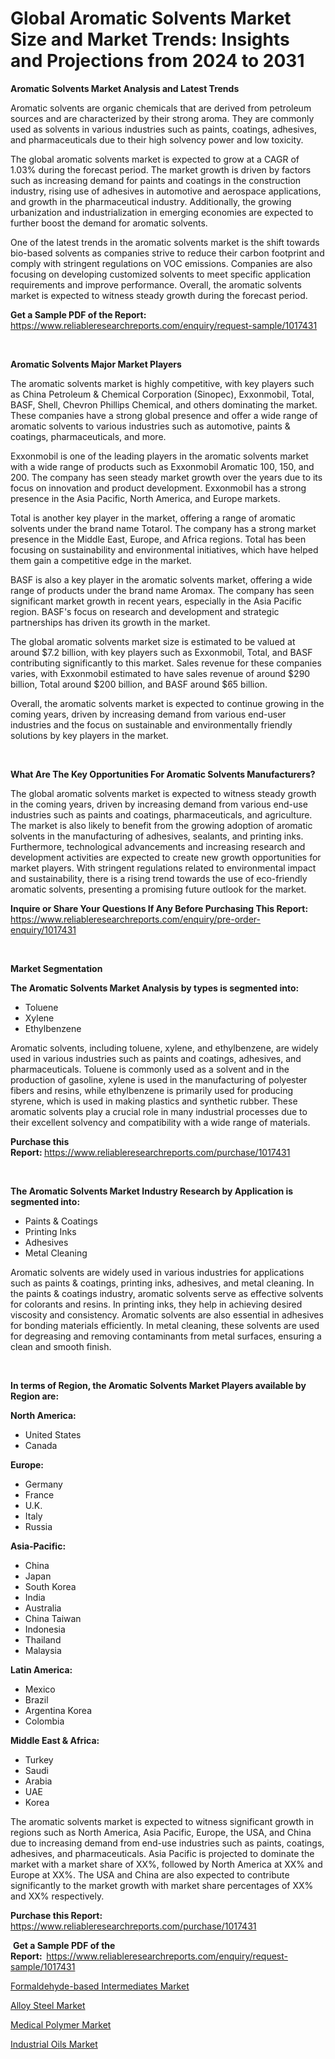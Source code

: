 <p><h1>Global Aromatic Solvents Market Size and Market Trends: Insights and Projections from 2024 to 2031</h1></p><p><strong>Aromatic Solvents Market Analysis and Latest Trends</strong></p>
<p><p>Aromatic solvents are organic chemicals that are derived from petroleum sources and are characterized by their strong aroma. They are commonly used as solvents in various industries such as paints, coatings, adhesives, and pharmaceuticals due to their high solvency power and low toxicity.</p><p>The global aromatic solvents market is expected to grow at a CAGR of 1.03% during the forecast period. The market growth is driven by factors such as increasing demand for paints and coatings in the construction industry, rising use of adhesives in automotive and aerospace applications, and growth in the pharmaceutical industry. Additionally, the growing urbanization and industrialization in emerging economies are expected to further boost the demand for aromatic solvents.</p><p>One of the latest trends in the aromatic solvents market is the shift towards bio-based solvents as companies strive to reduce their carbon footprint and comply with stringent regulations on VOC emissions. Companies are also focusing on developing customized solvents to meet specific application requirements and improve performance. Overall, the aromatic solvents market is expected to witness steady growth during the forecast period.</p></p>
<p><strong>Get a Sample PDF of the Report:&nbsp;</strong> <a href="https://www.reliableresearchreports.com/enquiry/request-sample/1017431">https://www.reliableresearchreports.com/enquiry/request-sample/1017431</a></p>
<p>&nbsp;</p>
<p><strong>Aromatic Solvents Major Market Players</strong></p>
<p><p>The aromatic solvents market is highly competitive, with key players such as China Petroleum & Chemical Corporation (Sinopec), Exxonmobil, Total, BASF, Shell, Chevron Phillips Chemical, and others dominating the market. These companies have a strong global presence and offer a wide range of aromatic solvents to various industries such as automotive, paints & coatings, pharmaceuticals, and more.</p><p>Exxonmobil is one of the leading players in the aromatic solvents market with a wide range of products such as Exxonmobil Aromatic 100, 150, and 200. The company has seen steady market growth over the years due to its focus on innovation and product development. Exxonmobil has a strong presence in the Asia Pacific, North America, and Europe markets.</p><p>Total is another key player in the market, offering a range of aromatic solvents under the brand name Totarol. The company has a strong market presence in the Middle East, Europe, and Africa regions. Total has been focusing on sustainability and environmental initiatives, which have helped them gain a competitive edge in the market.</p><p>BASF is also a key player in the aromatic solvents market, offering a wide range of products under the brand name Aromax. The company has seen significant market growth in recent years, especially in the Asia Pacific region. BASF's focus on research and development and strategic partnerships has driven its growth in the market.</p><p>The global aromatic solvents market size is estimated to be valued at around $7.2 billion, with key players such as Exxonmobil, Total, and BASF contributing significantly to this market. Sales revenue for these companies varies, with Exxonmobil estimated to have sales revenue of around $290 billion, Total around $200 billion, and BASF around $65 billion.</p><p>Overall, the aromatic solvents market is expected to continue growing in the coming years, driven by increasing demand from various end-user industries and the focus on sustainable and environmentally friendly solutions by key players in the market.</p></p>
<p>&nbsp;</p>
<p><strong>What Are The Key Opportunities For Aromatic Solvents Manufacturers?</strong></p>
<p><p>The global aromatic solvents market is expected to witness steady growth in the coming years, driven by increasing demand from various end-use industries such as paints and coatings, pharmaceuticals, and agriculture. The market is also likely to benefit from the growing adoption of aromatic solvents in the manufacturing of adhesives, sealants, and printing inks. Furthermore, technological advancements and increasing research and development activities are expected to create new growth opportunities for market players. With stringent regulations related to environmental impact and sustainability, there is a rising trend towards the use of eco-friendly aromatic solvents, presenting a promising future outlook for the market.</p></p>
<p><strong>Inquire or Share Your Questions If Any Before Purchasing This Report:</strong> <a href="https://www.reliableresearchreports.com/enquiry/pre-order-enquiry/1017431">https://www.reliableresearchreports.com/enquiry/pre-order-enquiry/1017431</a></p>
<p>&nbsp;</p>
<p><strong>Market Segmentation</strong></p>
<p><strong>The Aromatic Solvents Market Analysis by types is segmented into:</strong></p>
<p><ul><li>Toluene</li><li>Xylene</li><li>Ethylbenzene</li></ul></p>
<p><p>Aromatic solvents, including toluene, xylene, and ethylbenzene, are widely used in various industries such as paints and coatings, adhesives, and pharmaceuticals. Toluene is commonly used as a solvent and in the production of gasoline, xylene is used in the manufacturing of polyester fibers and resins, while ethylbenzene is primarily used for producing styrene, which is used in making plastics and synthetic rubber. These aromatic solvents play a crucial role in many industrial processes due to their excellent solvency and compatibility with a wide range of materials.</p></p>
<p><strong>Purchase this Report:&nbsp;</strong><a href="https://www.reliableresearchreports.com/purchase/1017431">https://www.reliableresearchreports.com/purchase/1017431</a></p>
<p>&nbsp;</p>
<p><strong>The Aromatic Solvents Market Industry Research by Application is segmented into:</strong></p>
<p><ul><li>Paints & Coatings</li><li>Printing Inks</li><li>Adhesives</li><li>Metal Cleaning</li></ul></p>
<p><p>Aromatic solvents are widely used in various industries for applications such as paints & coatings, printing inks, adhesives, and metal cleaning. In the paints & coatings industry, aromatic solvents serve as effective solvents for colorants and resins. In printing inks, they help in achieving desired viscosity and consistency. Aromatic solvents are also essential in adhesives for bonding materials efficiently. In metal cleaning, these solvents are used for degreasing and removing contaminants from metal surfaces, ensuring a clean and smooth finish.</p></p>
<p>&nbsp;</p>
<p><strong>In terms of Region, the Aromatic Solvents Market Players available by Region are:</strong></p>
<p>
    <p> <strong> North America: </strong>
        <ul>
            <li>United States</li>
            <li>Canada</li>
        </ul>
        </p> 
    <p> <strong> Europe: </strong>
        <ul>
            <li>Germany</li>
            <li>France</li>
            <li>U.K.</li>
            <li>Italy</li>
            <li>Russia</li>
        </ul>
        </p> 
    <p> <strong> Asia-Pacific: </strong>
        <ul>
            <li>China</li>
            <li>Japan</li>
            <li>South Korea</li>
            <li>India</li>
            <li>Australia</li>
            <li>China Taiwan</li>
            <li>Indonesia</li>
            <li>Thailand</li>
            <li>Malaysia</li>
        </ul>
        </p> 
    <p> <strong> Latin America: </strong>
        <ul>
            <li>Mexico</li>
            <li>Brazil</li>
            <li>Argentina Korea</li>
            <li>Colombia</li>
        </ul>
        </p> 
    <p> <strong> Middle East & Africa: </strong>
        <ul>
            <li>Turkey</li>
            <li>Saudi</li>
            <li>Arabia</li>
            <li>UAE</li>
            <li>Korea</li>
        </ul>
    </p>
    </p>
<p><p>The aromatic solvents market is expected to witness significant growth in regions such as North America, Asia Pacific, Europe, the USA, and China due to increasing demand from end-use industries such as paints, coatings, adhesives, and pharmaceuticals. Asia Pacific is projected to dominate the market with a market share of XX%, followed by North America at XX% and Europe at XX%. The USA and China are also expected to contribute significantly to the market growth with market share percentages of XX% and XX% respectively.</p></p>
<p><strong>Purchase this Report: </strong><a href="https://www.reliableresearchreports.com/purchase/1017431">https://www.reliableresearchreports.com/purchase/1017431</a></p>
<p>&nbsp;<strong>Get a Sample PDF of the Report:&nbsp;&nbsp;</strong><a href="https://www.reliableresearchreports.com/enquiry/request-sample/1017431">https://www.reliableresearchreports.com/enquiry/request-sample/1017431</a></p>
<p><strong></strong></p>
<p><p><a href="https://issuu.com/reportprime-2/docs/formaldehyde-based-intermediates-market-size-2030.">Formaldehyde-based Intermediates Market</a></p><p><a href="https://github.com/guneycigdem35/Market-Research-Report-List-2/blob/main/alloy-steel-market.md">Alloy Steel Market</a></p><p><a href="https://issuu.com/reportprime-2/docs/medical-polymer-market-size-2030.pptx">Medical Polymer Market</a></p><p><a href="https://github.com/biheemgalvinlouises6hokrh3h/Market-Research-Report-List-1/blob/main/industrial-oils-market.md">Industrial Oils Market</a></p></p>
